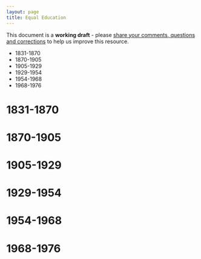 ```yaml
---
layout: page
title: Equal Education
---
```


<p class="message">
This document is a <strong>working draft</strong> - please <a href="http://baltimoreheritage.org/contact">share your comments, questions and corrections</a> to help us improve this resource.
</p>

- 1831-1870
- 1870-1905
- 1905-1929
- 1929-1954
- 1954-1968
- 1968-1976

# 1831-1870

# 1870-1905

# 1905-1929

# 1929-1954

# 1954-1968

# 1968-1976


